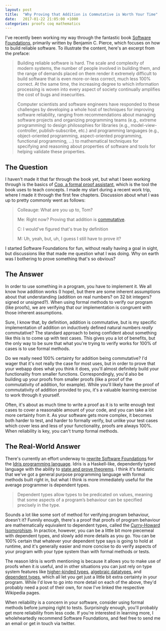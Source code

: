 ```yaml
---
layout: post
title:  "Why Proving that Addition is Commutative is Worth Your Time"
date:   2017-01-22 21:05:00 +1000
categories: proofs coq mathematics
---
```


I've recently been working my way through the fantastic book [Software Foundations](https://www.cis.upenn.edu/~bcpierce/sf/current/index.html), primarily written by Benjamin C. Pierce, which focuses on how to build reliable software. To illustrate the content, here's an excerpt from the preface:

>Building reliable software is hard. The scale and complexity of modern systems, the number of people involved in building them, and the range of demands placed on them render it extremely difficult to build software that is even more-or-less correct, much less 100% correct. At the same time, the increasing degree to which information processing is woven into every aspect of society continually amplifies the cost of bugs and insecurities.
>
>Computer scientists and software engineers have responded to these challenges by developing a whole host of techniques for improving software reliability, ranging from recommendations about managing software projects and organizing programming teams (e.g., extreme programming) to design philosophies for libraries (e.g., model-view-controller, publish-subscribe, etc.) and programming languages (e.g., object-oriented programming, aspect-oriented programming, functional programming, ...) to mathematical techniques for specifying and reasoning about properties of software and tools for helping validate these properties.


The Question
------------

I haven't made it that far through the book yet, but what I been working through is the basics of [Coq, a formal proof assistant](https://coq.inria.fr/), which is the tool the book uses to teach concepts. I made my start during a recent work trip, where I made it through the first few chapters. Discussion about what I was up to pretty commonly went as follows:

>Colleauge: What are you up to, Tom?
>
>Me: Right now? Proving that addition is [commutative](https://en.wikipedia.org/wiki/Commutative_property).
>
>C: I would've figured that's true by definition
>
>M: Uh, yeah, but, uh, I guess I still have to prove it?

I started Software Foundations for fun, without really having a goal in sight, but discussions like that made me question what I was doing. Why on earth was I bothering to prove something that's so obvious?

The Answer
----------

In order to use something in a program, you have to implement it. We all know how addition works (I hope), but there are some inherent assumptions about that understanding (addition on real numbers? on 32 bit integers? signed or unsigned?). When using formal methods to verify our program (like proofs), we are verifying that our implementation is congruent with those inherent assumptions.

Sure, I know that, by definition, addition is commutative, but is my specific implementation of addition on inductively defined natural numbers *really* commutative? The standard approach to being confident about something like this is to come up with test cases. This gives you a lot of benefits, but the only way to be sure that what you're trying to verify works for 100% of cases is to use formal methods.

Do we really need 100% certainty for addition being commutative? I'd wager that it's not really the case for most uses, but in order to prove that your webapp does what you think it does, you'll almost definitely build your functionality from smaller functions. Correspondingly, you'd also be building up your proofs from smaller proofs (like a proof of the commutativity of addition, for example). While you'll likely have the proof of commutativity of addition provided to you, it's a valuable learning exercise to work through it yourself.

Often, it's about as much time to write a proof as it is to write enough test cases to cover a reasonable amount of your code, and you can take a lot more certainty from it. As your software gets more complex, it becomes both harder to test, and harder to formally verify, but unlike your test cases which cover less and less of your functionality, proofs are always 100%. When reliability is key, you can't trump formal methods.

The Real-World Answer
---------------------

There's currently an effort underway to [rewrite Software Foundations](https://github.com/idris-hackers/software-foundations) for the [Idris programming language](http://www.idris-lang.org/). Idris is a Haskell-like, dependently typed language with the ability to [state and prove theorems](http://docs.idris-lang.org/en/latest/tutorial/theorems.html). I think it's fantastic that we've got a general purpose programming language with formal methods built right in, but what I think is more immediately useful for the average programmer is dependent types.

>Dependent types allow types to be predicated on values, meaning that some aspects of a program’s behaviour can be specified precisely in the type.

Sounds a lot like some sort of method for verifying program behaviour, doesn't it? Funnily enough, there's a proof that proofs of program behaviour are mathematically equivalent to dependent types, called the [Curry-Howard Isomorphism](https://en.wikipedia.org/wiki/Curry%E2%80%93Howard_correspondence). In practice, however, you can be a little bit more piecemeal with dependent types, and slowly add more details as you go. You can be 100% certain that whatever your dependent type says is going to hold at runtime, and it's generally easier and more concise to do verify aspects of your program with your type system than with formal methods or tests.

The reason Idris is worth mentioning is because it allows you to make use of proofs when it *is* useful, and in other situations you can just rely on type system features like [higher-kinded types](https://en.wikipedia.org/wiki/Kind_(type_theory)#Kinds_in_Haskell), [algebraic datatypes](https://en.wikipedia.org/wiki/Algebraic_data_type), and [dependent types](https://en.wikipedia.org/wiki/Dependent_type), which all let you get just a little bit extra certainty in your program. While I'd love to go into more detail on each of the above, they'd probably need a post of their own, for now I've linked the respective Wikipedia pages.

When reliability is a concern in your software, consider using formal methods before jumping right to tests. Surprisingly enough, you'll probably get more reliability from less code. If you're interested in learning more, I wholeheartedly recommend Software Foundations, and feel free to send me an email or get in touch via twitter.